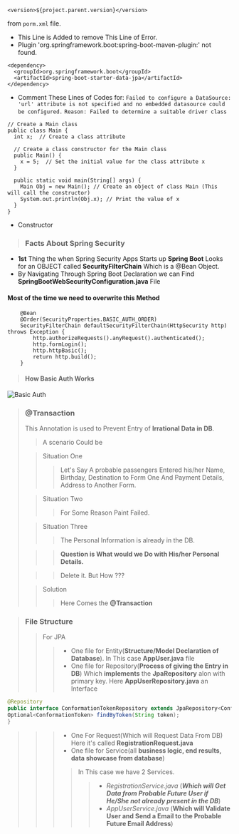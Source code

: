 ``` 
<version>${project.parent.version}</version>
``` 
from ```porm.xml``` file.
- This Line is Added to remove This Line of Error.
- Plugin 'org.springframework.boot:spring-boot-maven-plugin:' not found.


```
<dependency>
  <groupId>org.springframework.boot</groupId>
  <artifactId>spring-boot-starter-data-jpa</artifactId>
</dependency>
```
- Comment These Lines of Codes for:
  ``` Failed to configure a DataSource: 'url' attribute is not specified and no embedded datasource could be configured. ```
  ``` Reason: Failed to determine a suitable driver class ```

```aidl
// Create a Main class
public class Main {
  int x;  // Create a class attribute

  // Create a class constructor for the Main class
  public Main() {
    x = 5;  // Set the initial value for the class attribute x
  }

  public static void main(String[] args) {
    Main Obj = new Main(); // Create an object of class Main (This will call the constructor)
    System.out.println(Obj.x); // Print the value of x
  }
}

```
- Constructor
>### Facts About Spring Security

- **1st** Thing the when Spring Security Apps Starts up **Spring Boot** Looks for an OBJECT called **SecurityFilterChain** Which is a @Bean Object.
- By Navigating Through Spring Boot Declaration we can Find **SpringBootWebSecurityConfiguration.java** File
 
#### Most of the time we need to overwrite this Method


```
    @Bean
	@Order(SecurityProperties.BASIC_AUTH_ORDER)
	SecurityFilterChain defaultSecurityFilterChain(HttpSecurity http) throws Exception {
		http.authorizeRequests().anyRequest().authenticated();
		http.formLogin();
		http.httpBasic();
		return http.build();
	}
```
>#### How Basic Auth Works
![Basic Auth](/home/aiokleo/demo/ImageNotes/auth.png)

>### @Transaction
> This Annotation is used to Prevent Entry of **Irrational Data in DB**.
> > A scenario Could be
> 
> >Situation One
> >>Let's Say A probable passengers Entered his/her Name, Birthday, Destination to Form One And Payment Details, Address to Another Form.
> 
> > Situation Two
> >> For Some Reason Paint Failed.
> 
> > Situation Three
> >> The Personal Information is already in the DB.
> 
>>> **Question is What would we Do with His/her Personal Details.**
> 
> >> Delete it. But How ??? 
> 
> >Solution
> >> Here Comes the **@Transaction**


>### File Structure
> >For JPA
> >>- One file for Entity(**Structure/Model Declaration of Database**). In This case **AppUser.java** file
> >>- One file for Repository(**Process of giving the Entry in DB**) Which **implements** the **JpaRepository** alon with primary key. Here **AppUserRepository.java** an Interface
 ```java
@Repository
public interface ConformationTokenRepository extends JpaRepository<ConformationToken, Long> {
Optional<ConformationToken> findByToken(String token);
}
```
> >>- One For Request(Which will Request Data From DB) Here it's called **RegistrationRequest.java**
> >>- One file for Service(all **business logic, end results, data showcase from database**)
> >>>In This case we have 2 Services.
> >>>> - *RegistrationService.java* (***Which will Get Data from Probable Future User if He/She not already present in the DB***)
> >>>> - *AppUserService.java* (**Which will Validate User and Send a Email to the Probable Future Email Address**)

